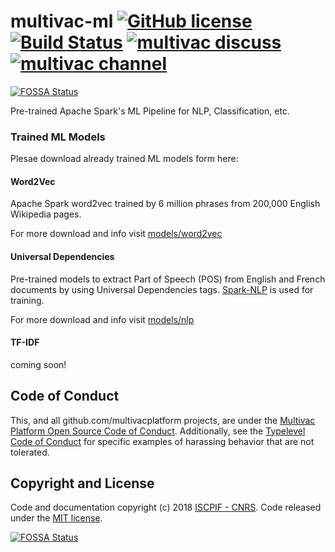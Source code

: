 # multivac-ml [![GitHub license](https://img.shields.io/badge/license-MIT-blue.svg)](https://github.com/multivacplatform/multivac-ml/blob/master/LICENSE) [![Build Status](https://travis-ci.org/multivacplatform/multivac-ml.svg?branch=master)](https://travis-ci.org/multivacplatform/multivac-ml) [![multivac discuss](https://img.shields.io/badge/multivac-discuss-ff69b4.svg)](https://discourse.iscpif.fr/c/multivac) [![multivac channel](https://img.shields.io/badge/multivac-chat-ff69b4.svg)](https://chat.iscpif.fr/channel/multivac)
[![FOSSA Status](https://app.fossa.io/api/projects/git%2Bgithub.com%2Fmultivacplatform%2Fmultivac-ml.svg?type=shield)](https://app.fossa.io/projects/git%2Bgithub.com%2Fmultivacplatform%2Fmultivac-ml?ref=badge_shield)

Pre-trained Apache Spark's ML Pipeline for NLP, Classification, etc.


### Trained ML Models

Plesae download already trained ML models form here:

#### Word2Vec
Apache Spark word2vec trained by 6 million phrases from 200,000 English Wikipedia pages.

For more download and info visit [models/word2vec](models/word2vec)

#### Universal Dependencies
Pre-trained models to extract Part of Speech (POS) from English and French documents by using Universal Dependencies tags. [Spark-NLP](https://github.com/JohnSnowLabs/spark-nlp) is used for training.

For more download and info visit [models/nlp](models/nlp)


#### TF-IDF
coming soon!


## Code of Conduct

This, and all github.com/multivacplatform projects, are under the [Multivac Platform Open Source Code of Conduct](https://github.com/multivacplatform/code-of-conduct/blob/master/code-of-conduct.md). Additionally, see the [Typelevel Code of Conduct](http://typelevel.org/conduct) for specific examples of harassing behavior that are not tolerated.

## Copyright and License

Code and documentation copyright (c) 2018 [ISCPIF - CNRS](http://iscpif.fr). Code released under the [MIT license](https://github.com/multivacplatform/multivac-ml/blob/master/LICENSE).


[![FOSSA Status](https://app.fossa.io/api/projects/git%2Bgithub.com%2Fmultivacplatform%2Fmultivac-ml.svg?type=large)](https://app.fossa.io/projects/git%2Bgithub.com%2Fmultivacplatform%2Fmultivac-ml?ref=badge_large)